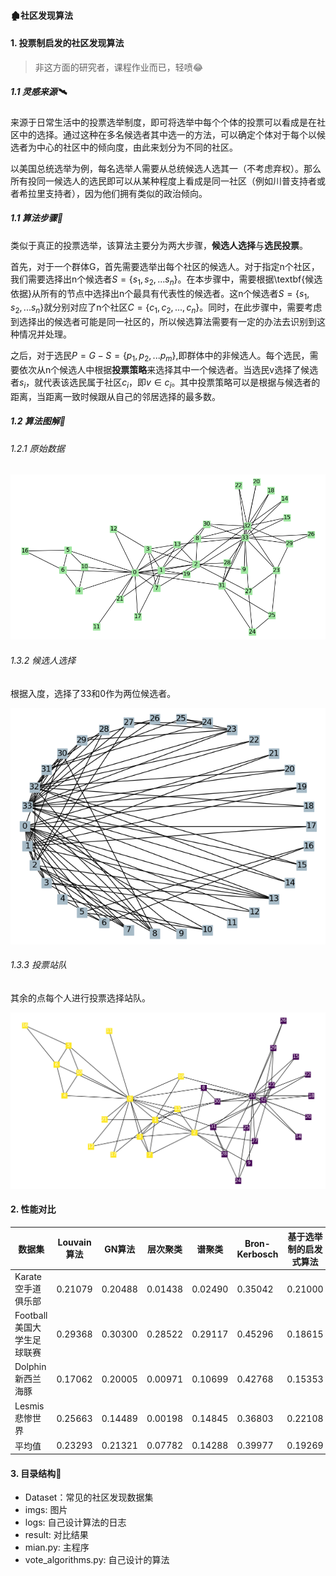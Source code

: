#### :derelict_house:社区发现算法

#### 1. 投票制启发的社区发现算法

> 非这方面的研究者，课程作业而已，轻喷:joy:

##### 1.1 灵感来源:artificial_satellite:

来源于日常生活中的投票选举制度，即可将选举中每个个体的投票可以看成是在社区中的选择。通过这种在多名候选者其中选一的方法，可以确定个体对于每个以候选者为中心的社区中的倾向度，由此来划分为不同的社区。

以美国总统选举为例，每名选举人需要从总统候选人选其一（不考虑弃权）。那么所有投同一候选人的选民即可以从某种程度上看成是同一社区（例如川普支持者或者希拉里支持者），因为他们拥有类似的政治倾向。

##### 1.1 算法步骤:steam_locomotive:

类似于真正的投票选举，该算法主要分为两大步骤，**候选人选择**与**选民投票**。

首先，对于一个群体G，首先需要选举出每个社区的候选人。对于指定n个社区，我们需要选择出n个候选者$S=\{s_1,s_2,...s_n\}$。在本步骤中，需要根据\textbf{候选依据}从所有的节点中选择出n个最具有代表性的候选者。这n个候选者$S=\{s_1,s_2,...s_n\}$就分别对应了n个社区$C=\{c_1,c_2,...,c_n\}$。同时，在此步骤中，需要考虑到选择出的候选者可能是同一社区的，所以候选算法需要有一定的办法去识别到这种情况并处理。

之后，对于选民$P=G-S=\{p_1,p_2,...p_m\}$,即群体中的非候选人。每个选民，需要依次从n个候选人中根据**投票策略**来选择其中一个候选者。当选民v选择了候选者$s_i$，就代表该选民属于社区$c_i$，即$v\in c_i$。其中投票策略可以是根据与候选者的距离，当距离一致时候跟从自己的邻居选择的最多数。

##### 1.2 算法图解:rainbow:

###### 1.2.1 原始数据

![](./imgs/karate_orig.png)

###### 1.3.2 候选人选择

根据入度，选择了33和0作为两位候选者。

![](./imgs/karate_shell.png)

###### 1.3.3 投票站队

其余的点每个人进行投票选择站队。

![](./imgs/karate_rst.png)

#### 2. 性能对比

| 数据集                     | Louvain算法 | GN算法  | 层次聚类 | 谱聚类  | Bron-Kerbosch | 基于选举制的启发式算法 |
| -------------------------- | ----------- | ------- | -------- | ------- | ------------- | ---------------------- |
| Karate空手道俱乐部         | 0.21079     | 0.20488 | 0.01438  | 0.02490 | 0.35042       | 0.21000                |
| Football美国大学生足球联赛 | 0.29368     | 0.30300 | 0.28522  | 0.29117 | 0.45296       | 0.18615                |
| Dolphin 新西兰海豚         | 0.17062     | 0.20005 | 0.00971  | 0.10699 | 0.42768       | 0.15353                |
| Lesmis 悲惨世界            | 0.25663     | 0.14489 | 0.00198  | 0.14845 | 0.36803       | 0.22108                |
| 平均值                     | 0.23293     | 0.21321 | 0.07782  | 0.14288 | 0.39977       | 0.19269                |

#### 3. 目录结构:baby_chick:

- Dataset：常见的社区发现数据集
- imgs: 图片
- logs: 自己设计算法的日志
- result: 对比结果
- mian.py: 主程序
- vote_algorithms.py: 自己设计的算法